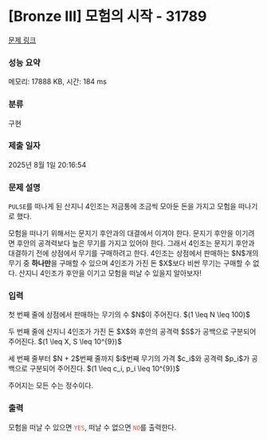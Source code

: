 # [Bronze III] 모험의 시작 - 31789 

[문제 링크](https://www.acmicpc.net/problem/31789) 

### 성능 요약

메모리: 17888 KB, 시간: 184 ms

### 분류

구현

### 제출 일자

2025년 8월 1일 20:16:54

### 문제 설명

<p><code>PULSE</code>를 떠나게 된 산지니 4인조는 저금통에 조금씩 모아둔 돈을 가지고 모험을 떠나기로 했다.</p>

<p>모험을 떠나기 위해서는 문지기 후안과의 대결에서 이겨야 한다. 문지기 후안을 이기려면 후안의 공격력보다 높은 무기를 가지고 있어야 한다. 그래서 4인조는 문지기 후안과 대결하기 전에 상점에서 무기를 구매하려고 한다. 4인조는 상점에서 판매하는 $N$개의 무기 중 <strong>하나만</strong>을 구매할 수 있으며 4인조가 가진 돈 $X$보다 비싼 무기는 구매할 수 없다. 산지니 4인조가 후안을 이기고 모험을 떠날 수 있을지 알아보자!</p>

### 입력 

 <p>첫 번째 줄에 상점에서 판매하는 무기의 수 $N$이 주어진다. $(1 \leq N \leq 100)$</p>

<p>두 번째 줄에 산지니 4인조가 가진 돈 $X$와 후안의 공격력 $S$가 공백으로 구분되어 주어진다. $(1 \leq X, S \leq 10^{9})$</p>

<p>세 번째 줄부터 $N + 2$번째 줄까지 $i$번째 무기의 가격 $c_i$와 공격력 $p_i$가 공백으로 구분되어 주어진다. $(1 \leq c_i, p_i \leq 10^{9})$</p>

<p>주어지는 모든 수는 정수이다.</p>

### 출력 

 <p>모험을 떠날 수 있으면 <span style="color:#e74c3c;"><code>YES</code></span>, 떠날 수 없으면 <span style="color:#e74c3c;"><code>NO</code></span>를 출력한다.</p>


